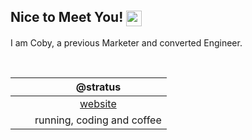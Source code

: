 ## Nice to Meet You! <img src="https://github.com/cobyeastwood/cobyeastwood/blob/main/bell.gif" align="center" width="25px">

I am Coby, a previous Marketer and converted Engineer.

<br>

|<img src="https://github.com/cobyeastwood/cobyeastwood/blob/main/laptop-code-solid.svg" width="15px">| @stratus |
| :----:  | :----: |
|<img src="https://github.com/cobyeastwood/cobyeastwood/blob/main/window-maximize-solid.svg" width="12.5px">| [website](https://www.cobyeastwood.com/)|
|<img src="https://github.com/cobyeastwood/cobyeastwood/blob/main/heart-pulse-solid.svg" width="15px">| running, coding and coffee|
